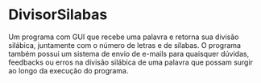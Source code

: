 # DivisorSilabas
Um programa com GUI que recebe uma palavra e retorna sua divisão silábica, juntamente com o número de letras e de sílabas. O programa também possui um sistema de envio de e-mails para quaisquer dúvidas, feedbacks ou erros na divisão silábica de uma palavra que possam surgir ao longo da execução do programa.
